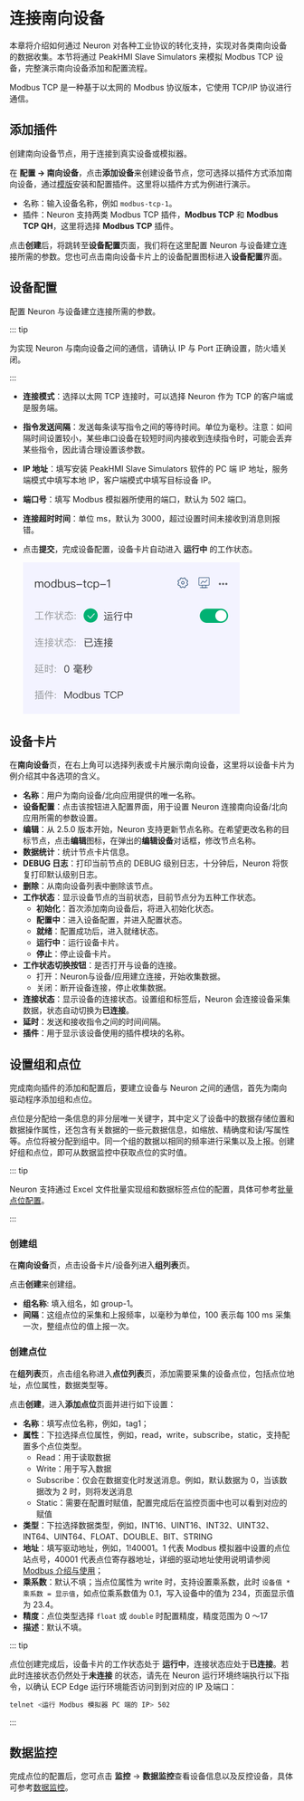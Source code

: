 # 连接南向设备

本章将介绍如何通过 Neuron 对各种工业协议的转化支持，实现对各类南向设备的数据收集。本节将通过 PeakHMI Slave Simulators 来模拟 Modbus TCP 设备，完整演示南向设备添加和配置流程。

Modbus TCP 是一种基于以太网的 Modbus 协议版本，它使用 TCP/IP 协议进行通信。

## 添加插件

创建南向设备节点，用于连接到真实设备或模拟器。

在 **配置 -> 南向设备**，点击**添加设备**来创建设备节点，您可选择以插件方式添加南向设备，通过[模版](../templates/templates.md)安装和配置插件。这里将以插件方式为例进行演示。

* 名称：输入设备名称，例如 `modbus-tcp-1`。
* 插件：Neuron 支持两类 Modbus TCP 插件，**Modbus TCP** 和 **Modbus TCP QH**，这里将选择 **Modbus TCP** 插件。

点击**创建**后，将跳转至**设备配置**页面，我们将在这里配置 Neuron 与设备建立连接所需的参数。您也可点击南向设备卡片上的设备配置图标进入**设备配置**界面。

## 设备配置

配置 Neuron 与设备建立连接所需的参数。

::: tip

为实现 Neuron 与南向设备之间的通信，请确认 IP 与 Port 正确设置，防火墙关闭。

:::

- **连接模式**：选择以太网 TCP 连接时，可以选择 Neuron 作为 TCP 的客户端或是服务端。

* **指令发送间隔**：发送每条读写指令之间的等待时间。单位为毫秒。注意：如间隔时间设置较小，某些串口设备在较短时间内接收到连续指令时，可能会丢弃某些指令，因此请合理设置该参数。

* **IP 地址**：填写安装 PeakHMI Slave Simulators 软件的 PC 端 IP 地址，服务端模式中填写本地 IP，客户端模式中填写目标设备 IP。

* **端口号**：填写 Modbus 模拟器所使用的端口，默认为 502 端口。

* **连接超时时间**：单位 ms，默认为 3000，超过设置时间未接收到消息则报错。

* 点击**提交**，完成设备配置，设备卡片自动进入 **运行中** 的工作状态。

  

  <img src="./assets/south-devices.png" alt="south-devices" style="zoom:50%;" />

## 设备卡片

在**南向设备**页，在右上角可以选择列表或卡片展示南向设备，这里将以设备卡片为例介绍其中各选项的含义。

* **名称**：用户为南向设备/北向应用提供的唯一名称。
* **设备配置**：点击该按钮进入配置界面，用于设置 Neuron 连接南向设备/北向应用所需的参数设置。
* **编辑**：从 2.5.0 版本开始，Neuron 支持更新节点名称。在希望更改名称的目标节点，点击**编辑**图标，在弹出的**编辑设备**对话框，修改节点名称。
* **数据统计**：统计节点卡片信息。
* **DEBUG 日志**：打印当前节点的 DEBUG 级别日志，十分钟后，Neuron 将恢复打印默认级别日志。
* **删除**：从南向设备列表中删除该节点。
* **工作状态**：显示设备节点的当前状态，目前节点分为五种工作状态。
    * **初始化**：首次添加南向设备后，将进入初始化状态。
    * **配置中**：进入设备配置，并进入配置状态。
    * **就绪**：配置成功后，进入就绪状态。
    * **运行中**：运行设备卡片。
    * **停止**：停止设备卡片。
* **工作状态切换按钮**：是否打开与设备的连接。
    * 打开：Neuron与设备/应用建立连接，开始收集数据。
    * 关闭：断开设备连接，停止收集数据。
* **连接状态**：显示设备的连接状态。设置组和标签后，Neuron 会连接设备采集数据，状态自动切换为**已连接**。
* **延时**：发送和接收指令之间的时间间隔。
* **插件**：用于显示该设备使用的插件模块的名称。

## 设置组和点位

完成南向插件的添加和配置后，要建立设备与 Neuron 之间的通信，首先为南向驱动程序添加组和点位。

点位是分配给一条信息的非分层唯一关键字，其中定义了设备中的数据存储位置和数据操作属性，还包含有关数据的一些元数据信息，如缩放、精确度和读/写属性等。点位将被分配到组中。同一个组的数据以相同的频率进行采集以及上报。创建好组和点位，即可从数据监控中获取点位的实时值。

::: tip

Neuron 支持通过 Excel 文件批量实现组和数据标签点位的配置，具体可参考[批量点位配置](../import-export/import-export.md)。

:::

### 创建组

在**南向设备**页，点击设备卡片/设备列进入**组列表**页。

点击**创建**来创建组。

- **组名称**: 填入组名，如 group-1。
- **间隔**：这组点位的采集和上报频率，以毫秒为单位，100 表示每 100 ms 采集一次，整组点位的值上报一次。

### 创建点位

在**组列表**页，点击组名称进入**点位列表**页，添加需要采集的设备点位，包括点位地址，点位属性，数据类型等。

点击**创建**，进入**添加点位**页面并进行如下设置：

- **名称**：填写点位名称，例如，tag1；
- **属性**：下拉选择点位属性，例如，read，write，subscribe，static，支持配置多个点位类型。
  - Read：用于读取数据
  - Write：用于写入数据
  - Subscribe：仅会在数据变化时发送消息。例如，默认数据为 0，当该数据改为 2 时，则将发送消息
  - Static：需要在配置时赋值，配置完成后在监控页面中也可以看到对应的赋值
- **类型**：下拉选择数据类型，例如，INT16、UINT16、INT32、UINT32、INT64、UINT64、FLOAT、DOUBLE、BIT、STRING
- **地址**：填写驱动地址，例如，1!40001。1 代表 Modbus 模拟器中设置的点位站点号，40001 代表点位寄存器地址，详细的驱动地址使用说明请参阅 [Modbus 介绍与使用](./modbus-tcp/modbus-tcp.md)；
- **乘系数**：默认不填；当点位属性为 write 时，支持设置乘系数，此时 `设备值 * 乘系数 = 显示值`，如点位乘系数值为 0.1，写入设备中的值为 234，页面显示值为 23.4。
- **精度**：点位类型选择 `float` 或 `double` 时配置精度，精度范围为 0 ～17
- **描述**：默认不填。

::: tip

点位创建完成后，设备卡片的工作状态处于 **运行中**，连接状态应处于**已连接**。若此时连接状态仍然处于**未连接** 的状态，请先在 Neuron 运行环境终端执行以下指令，以确认 ECP Edge 运行环境能否访问到到对应的 IP 及端口：

```bash
telnet <运行 Modbus 模拟器 PC 端的 IP> 502
```

:::

## 数据监控

完成点位的配置后，您可点击 **监控** -> **数据监控**查看设备信息以及反控设备，具体可参考[数据监控](../../../usage/monitoring.md)。
